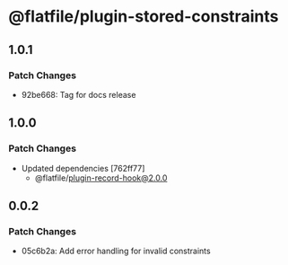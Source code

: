 # @flatfile/plugin-stored-constraints

## 1.0.1

### Patch Changes

- 92be668: Tag for docs release

## 1.0.0

### Patch Changes

- Updated dependencies [762ff77]
  - @flatfile/plugin-record-hook@2.0.0

## 0.0.2

### Patch Changes

- 05c6b2a: Add error handling for invalid constraints
